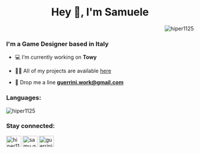 <h1 align="center">Hey 👋, I'm Samuele</h1>
<p align="right"> <img src="https://komarev.com/ghpvc/?username=hiper1125&label=Profile%20views&color=0e75b6&style=flat" alt="hiper1125" /> </p>

<h3 align="left">I'm a Game Designer based in Italy</h3>

- 💻 I’m currently working on **Towy**

- 👨‍💻 All of my projects are available [here](https://hiper1125.github.io/portfolio/#projects)

- 📧 Drop me a line **guerrini.work@gmail.com**


<h3 align="left">Languages:</h3>
<p><img align="center" src="https://github-readme-stats.vercel.app/api/top-langs?username=hiper1125&show_icons=true&locale=en&layout=compact" alt="hiper1125" /></p>

<h3 align="left">Stay connected:</h3>
<p align="left">
<a href="https://twitter.com/hiper1125" target="blank"><img align="center" src="https://raw.githubusercontent.com/rahuldkjain/github-profile-readme-generator/master/src/images/icons/Social/twitter.svg" alt="hiper1125" height="30" width="40" /></a>
<a href="https://fb.com/samu.guerrini" target="blank"><img align="center" src="https://raw.githubusercontent.com/rahuldkjain/github-profile-readme-generator/master/src/images/icons/Social/facebook.svg" alt="samu.guerrini" height="30" width="40" /></a>
<a href="https://instagram.com/guerrini.samuele" target="blank"><img align="center" src="https://raw.githubusercontent.com/rahuldkjain/github-profile-readme-generator/master/src/images/icons/Social/instagram.svg" alt="guerrini.samuele" height="30" width="40" /></a>
</p>
